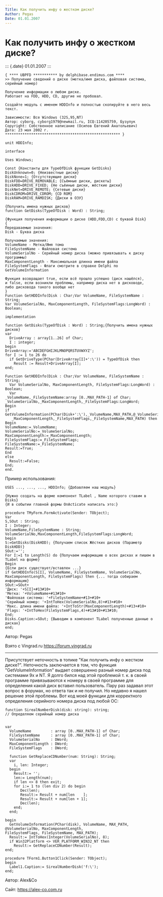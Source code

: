 ```yaml
---
Title: Как получить инфу о жестком диске?
Author: Pegas
Date: 01.01.2007
---
```



Как получить инфу о жестком диске?
==================================

::: {.date}
01.01.2007
:::

    { **** UBPFD *********** by delphibase.endimus.com ****
    >> Получение сведений о диске (метка/имя диска, файловая система, серийный номер)
     
    Получение информации о любом диске.
    Работает на FDD, HDD, CD, другие не пробовал.
     
    Создайте модуль с именем HDDInfo и полностью скопируйте в него весь текст.
     
    Зависимости: Все Windows (32S,95,NT)
    Автор: cyborg, cyborg1979@newmail.ru, ICQ:114205759, Бузулук
    Copyright: Собственное написание (Осипов Евгений Анатольевич)
    Дата: 23 мая 2002 г.
    ***************************************************** }
     
    unit HDDInfo;
     
    interface
     
    Uses Windows;
     
    Const {Константы для TypeOfDisk функции GetDisks}
    DiskUnknown=0; {Неизвестные диски}
    DiskNone=1; {Отсутствующие диски}
    DiskFDD=DRIVE_REMOVABLE; {Съёмные диски, дискеты}
    DiskHDD=DRIVE_FIXED; {Не съёиные диски, жёсткие диски}
    DiskNet=DRIVE_REMOTE; {Сетевые диски}
    DiskCDROM=DRIVE_CDROM; {CD ROM}
    DiskRAM=DRIVE_RAMDISK; {Диски в ОЗУ}
     
    {Получить имена нужных дисков}
    function GetDisks(TypeOfDisk : Word) : String;
     
    {Функция получения информации о диске (HDD,FDD,CD) с буквой Disk}
    {
    Передаваемые значения:
    Disk - Буква диска
     
    Получаемые значения:
    VolumeName - Метка/Имя тома
    FileSystemName - Файловая система
    VolumeSerialNo - Серийный номер диска (можно привязывать к диску программы)
    MaxComponentLength - Максимальная длинна имени файла
    FileSystemFlags - Флаги смотрите в справке Delphi по GetVolumeInformation
     
    Функция возвращает true, если всё прошло успешно (диск нашёлся),
    и false, если возникли проблемы, например диска нет в дисководе,
    либо дисковода такого вообще нет
    }
    Function GetHDDInfo(Disk : Char;Var VolumeName, FileSystemName : String;
    Var VolumeSerialNo, MaxComponentLength, FileSystemFlags:LongWord) : Boolean;
     
    implementation
     
    function GetDisks(TypeOfDisk : Word) : String;{Получить имена нужных дисков}
    var
      DriveArray : array[1..26] of Char;
      I : integer;
    begin
    DriveArray:='ABCDEFGHIJKLMNOPQRSTUVWXYZ';
    for I := 1 to 26 do
      if GetDriveType(PChar(DriveArray[I]+':\')) = TypeOfDisk then 
        Result := Result+DriveArray[I];
    end;
     
    Function GetHDDInfo(Disk : Char;Var VolumeName, FileSystemName : String;
      Var VolumeSerialNo, MaxComponentLength, FileSystemFlags:LongWord) : Boolean;
      Var
    _VolumeName,_FileSystemName:array [0..MAX_PATH-1] of Char;
    _VolumeSerialNo,_MaxComponentLength,_FileSystemFlags:LongWord;
    Begin
    if GetVolumeInformation(PChar(Disk+':\'),_VolumeName,MAX_PATH,@_VolumeSerialNo,
       _MaxComponentLength,_FileSystemFlags,_FileSystemName,MAX_PATH) then
    Begin
    VolumeName:=_VolumeName;
    VolumeSerialNo:=_VolumeSerialNo;
    MaxComponentLength:=_MaxComponentLength;
    FileSystemFlags:=_FileSystemFlags;
    FileSystemName:=_FileSystemName;
    Result:=True;
    End 
    else 
      Result:=False;
    End;
    end.

Пример использования:

    USES ..., ..., ..., HDDInfo; {Добавляем наш модуль}
     
    {Нужно создать на форме компонент TLabel , Name которого ставим в Disks}
    {И в событии главной формы OnActicate написать это:}
     
    procedure TMyForm.FormActivate(Sender: TObject);
    Var
    S,SOut : String;
    I : Integer;
    VolumeName,FileSystemName : String;
    VolumeSerialNo,MaxComponentLength,FileSystemFlags:LongWord;
    begin
    S:=GetDisks(DiskHDD); {Получаем список Жёстких дисков (Параметр DiskHDD)}
    SOut:='';
    For I:=1 to Length(S) do {Получаем информацию о всех дисках и пишем в TLabel на форме}
    Begin
    {Если диск существует/вставлен ...}
    if GetHDDInfo(S[I], VolumeName, FileSystemName, VolumeSerialNo,
    MaxComponentLength, FileSystemFlags) then {... тогда собираем информацию}
    SOut:=SOut+
    'Диск: '+S[I]+#13#10+
    'Метка: '+VolumeName+#13#10+
    'Файловая система: '+FileSystemName+#13+#10+
    'Серийный номер: '+IntToHex(VolumeSerialNo,8)+#13+#10+
    'Макс. длина имени файла: '+IntToStr(MaxComponentLength)+#13+#10+
    'Flags: '+IntToHex(FileSystemFlags,4)+#13#10+#13#10;
    End;
    Disks.Caption:=SOut; {Выводим в компонент TLabel полученные данные о дисках}
    end;

Автор: Pegas

Взято с Vingrad.ru <https://forum.vingrad.ru>

------------------------------------------------------------------------

Присутствует неточность в топике \"Как получить инфу о жестком диске?\".
Неточность заключается в том, что функция \"GetVolumeInformation\"
выдает совершенно разный номер диска под системами 9х и NT. Я долго
бился над этой проблемой т. к. в своей программе привязываются к номеру
в своей программе для определения какой диск вставил пользователь. Пару
раз задавал этот вопрос в форумах, но ответа так и не получил. Но
недавно я нашел решение этой проблемы. Вот код моей функции для
корректного определения серийного номера диска под любой ОС:

    function SirealNumberDisk(disk: string): string;
    // Определяем серийный номер диска

     
    var
      VolumeName         : array [0..MAX_PATH-1] of Char;
      FileSystemName     : array [0..MAX_PATH-1] of Char;
      VolumeSerialNo     : DWord;
      MaxComponentLength : DWord;
      FileSystemFlags    : DWord;
     
      function GetReplaceCDNumber(num: String): String;
      var
        i, len: Integer;
      begin
        Result:= '';
        len:= Length(num);
        if len <> 8 then exit;
        for i:= 1 to (len div 2) do begin
           Dec(len);
           Result:= Result + num[len    ];
           Result:= Result + num[len + 1];
           Dec(len);
        end;
      end;
     
    begin
      GetVolumeInformation(PChar(disk), VolumeName, MAX_PATH, @VolumeSerialNo, MaxComponentLength, 
    FileSystemFlags, FileSystemName, MAX_PATH);
      Result:= IntToHex(Integer(VolumeSerialNo), 8);
      if Win32Platform <> VER_PLATFORM_WIN32_NT then
        Result:= GetReplaceCDNumber(Result);
    end;
     
    procedure TForm1.Button1Click(Sender: TObject);
    begin
      Label1.Caption:= SirealNumberDisk('f:\');
    end; 

Автор: Alex&Co 

Сайт: <https://alex-co.com.ru>            
